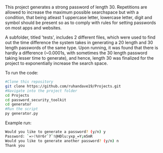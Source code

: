 This project generates a strong password of length 30. Repetitions are allowed to increase the maximum possible searchspace but with a condition, that being atleast 1 uppercase letter, lowercase letter, digit and symbol should be present so as to comply with rules for setting passwords on most apps and websites.

A subfolder, titled 'tests', includes 2 different files, which were used to find out the time difference the system takes in generating a 20 length and 30 length passwords of the same type. Upon running, it was found that there is hardly a difference (~0.0001s, with sometimes the 30 length password taking lesser time to generate), and hence, length 30 was finalized for the project to exponentially increase the search space.

To run the code:
```bash
#Clone this repository
git clone https://github.com/ruhandave19/Projects.git
#Navigate into the project folder
cd Projects
cd password_security_toolkit
cd generator
#Run the script
py generator.py
```

Example run:
```bash
Would you like to generate a password? (y/n) y
Password: `=>(%Vr6r`7`!@HDlu:yxp_=Y;m5mR
Would you like to generate another password? (y/n) n
Thank you
```